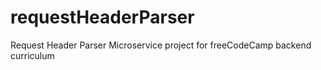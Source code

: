# requestHeaderParser
Request Header Parser Microservice project for freeCodeCamp backend curriculum
